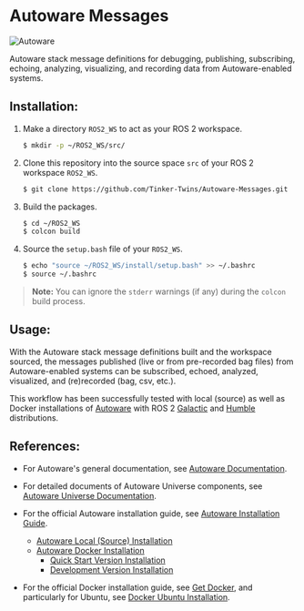 # Autoware Messages

![Autoware](https://user-images.githubusercontent.com/63835446/158918717-58d6deaf-93fb-47f9-891d-e242b02cba7b.png)

Autoware stack message definitions for debugging, publishing, subscribing, echoing, analyzing, visualizing, and recording data from Autoware-enabled systems.

## Installation:
1. Make a directory `ROS2_WS` to act as your ROS 2 workspace.
    ```bash
    $ mkdir -p ~/ROS2_WS/src/
    ```
2. Clone this repository into the source space `src` of your ROS 2 workspace `ROS2_WS`.
    ```bash
    $ git clone https://github.com/Tinker-Twins/Autoware-Messages.git
    ```
3. Build the packages.
    ```bash
    $ cd ~/ROS2_WS
    $ colcon build
    ```
4. Source the `setup.bash` file of your `ROS2_WS`.
    ```bash
    $ echo "source ~/ROS2_WS/install/setup.bash" >> ~/.bashrc
    $ source ~/.bashrc
    ```

> **Note:** You can ignore the `stderr` warnings (if any) during the `colcon` build process.

## Usage:
With the Autoware stack message definitions built and the workspace sourced, the messages published (live or from pre-recorded bag files) from Autoware-enabled systems can be subscribed, echoed, analyzed, visualized, and (re)recorded (bag, csv, etc.).

This workflow has been successfully tested with local (source) as well as Docker installations of [Autoware](https://autoware.org/) with ROS 2 [Galactic](https://docs.ros.org/en/galactic/index.html) and [Humble](https://docs.ros.org/en/humble/index.html) distributions.

## References:
- For Autoware's general documentation, see [Autoware Documentation](https://autowarefoundation.github.io/autoware-documentation/).

- For detailed documents of Autoware Universe components, see [Autoware Universe Documentation](https://autowarefoundation.github.io/autoware.universe/).

- For the official Autoware installation guide, see [Autoware Installation Guide](https://autowarefoundation.github.io/autoware-documentation/main/installation/).
  - [Autoware Local (Source) Installation](https://autowarefoundation.github.io/autoware-documentation/main/installation/autoware/source-installation/)
  - [Autoware Docker Installation](https://autowarefoundation.github.io/autoware-documentation/main/installation/autoware/docker-installation/)
    - [Quick Start Version Installation](https://autowarefoundation.github.io/autoware-documentation/main/installation/autoware/docker-installation-prebuilt/)
    - [Development Version Installation](https://autowarefoundation.github.io/autoware-documentation/main/installation/autoware/docker-installation-devel/)

- For the official Docker installation guide, see [Get Docker](https://docs.docker.com/get-docker/), and particularly for Ubuntu, see [Docker Ubuntu Installation](https://docs.docker.com/desktop/install/ubuntu/).
